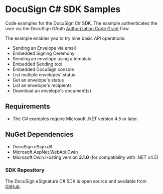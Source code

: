 # DocuSign C# SDK Samples

Code examples for the DocuSign C# SDK. The example
authenticates the user via the
DocuSign OAuth
[Authorization Code Grant](https://developers.docusign.com/esign-rest-api/guides/authentication/oauth2-code-grant)
flow.

The example enables you to try nine basic API operations:
* Sending an Envelope via email
* Embedded Signing Ceremony
* Sending an envelope using a template
* Embedded Sending tool
* Embedded DocuSign console
* List multiple envelopes' status
* Get an envelope's status
* List an envelope's recipients
* Download an envelope's document(s)

## Requirements
* The C# examples require Microsoft .NET version 4.5 or later.

## NuGet Dependencies
* DocuSign.eSign.dll
* Microsoft.AspNet.WebApi.Owin
* Microsoft.Owin.Hosting version **3.1.0** (for compatibility with .NET v4.5)

### SDK Repository

The DocuSign eSignature C# SDK is open source and available from
[GitHub](https://github.com/docusign/docusign-csharp-client).
